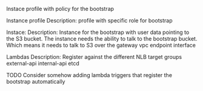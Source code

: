 Instace profile with policy for the bootstrap

Instance profile
    Description: profile with specific role for bootstrap

Instace:
    Description: Instance for the bootstrap with user data pointing to the S3 bucket. The instance needs the ability to talk to the bootstrap bucket. Which means it needs to talk to S3 over the gateway vpc endpoint interface

Lambdas
    Description: Register against the different NLB target groups
        external-api
        internal-api
        etcd

TODO
    Consider somehow adding lambda triggers that register the bootstrap automatically
